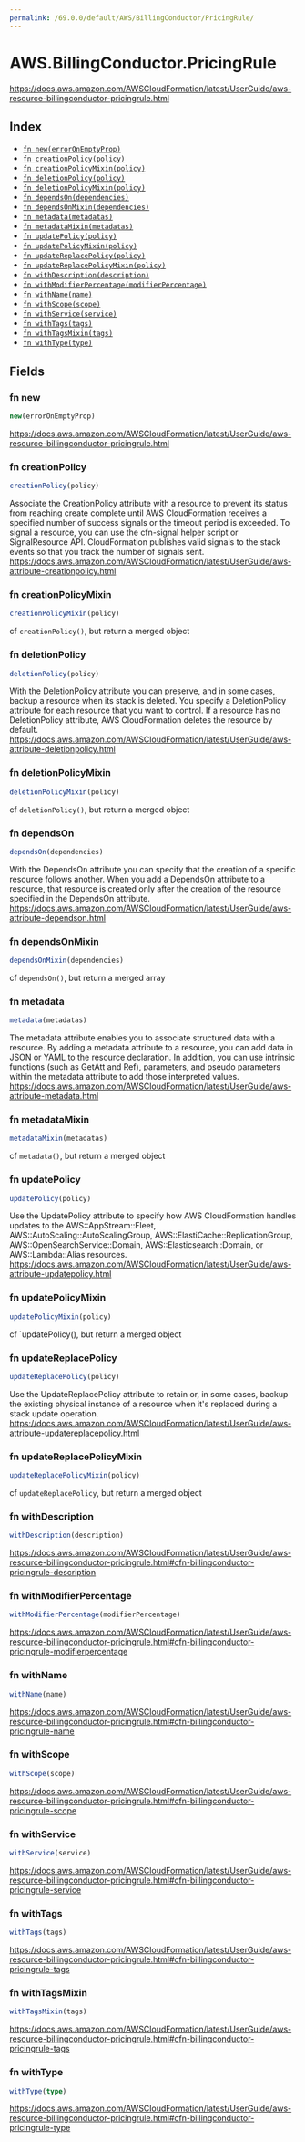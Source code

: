 ```yaml
---
permalink: /69.0.0/default/AWS/BillingConductor/PricingRule/
---
```


# AWS.BillingConductor.PricingRule

https://docs.aws.amazon.com/AWSCloudFormation/latest/UserGuide/aws-resource-billingconductor-pricingrule.html

## Index

* [`fn new(errorOnEmptyProp)`](#fn-new)
* [`fn creationPolicy(policy)`](#fn-creationpolicy)
* [`fn creationPolicyMixin(policy)`](#fn-creationpolicymixin)
* [`fn deletionPolicy(policy)`](#fn-deletionpolicy)
* [`fn deletionPolicyMixin(policy)`](#fn-deletionpolicymixin)
* [`fn dependsOn(dependencies)`](#fn-dependson)
* [`fn dependsOnMixin(dependencies)`](#fn-dependsonmixin)
* [`fn metadata(metadatas)`](#fn-metadata)
* [`fn metadataMixin(metadatas)`](#fn-metadatamixin)
* [`fn updatePolicy(policy)`](#fn-updatepolicy)
* [`fn updatePolicyMixin(policy)`](#fn-updatepolicymixin)
* [`fn updateReplacePolicy(policy)`](#fn-updatereplacepolicy)
* [`fn updateReplacePolicyMixin(policy)`](#fn-updatereplacepolicymixin)
* [`fn withDescription(description)`](#fn-withdescription)
* [`fn withModifierPercentage(modifierPercentage)`](#fn-withmodifierpercentage)
* [`fn withName(name)`](#fn-withname)
* [`fn withScope(scope)`](#fn-withscope)
* [`fn withService(service)`](#fn-withservice)
* [`fn withTags(tags)`](#fn-withtags)
* [`fn withTagsMixin(tags)`](#fn-withtagsmixin)
* [`fn withType(type)`](#fn-withtype)

## Fields

### fn new

```ts
new(errorOnEmptyProp)
```

https://docs.aws.amazon.com/AWSCloudFormation/latest/UserGuide/aws-resource-billingconductor-pricingrule.html

### fn creationPolicy

```ts
creationPolicy(policy)
```

Associate the CreationPolicy attribute with a resource to prevent its status from reaching create complete until AWS CloudFormation receives a specified number of success signals or the timeout period is exceeded. To signal a resource, you can use the cfn-signal helper script or SignalResource API. CloudFormation publishes valid signals to the stack events so that you track the number of signals sent. 
https://docs.aws.amazon.com/AWSCloudFormation/latest/UserGuide/aws-attribute-creationpolicy.html

### fn creationPolicyMixin

```ts
creationPolicyMixin(policy)
```

cf `creationPolicy()`, but return a merged object

### fn deletionPolicy

```ts
deletionPolicy(policy)
```

With the DeletionPolicy attribute you can preserve, and in some cases, backup a resource when its stack is deleted. You specify a DeletionPolicy attribute for each resource that you want to control. If a resource has no DeletionPolicy attribute, AWS CloudFormation deletes the resource by default. 
https://docs.aws.amazon.com/AWSCloudFormation/latest/UserGuide/aws-attribute-deletionpolicy.html

### fn deletionPolicyMixin

```ts
deletionPolicyMixin(policy)
```

cf `deletionPolicy()`, but return a merged object

### fn dependsOn

```ts
dependsOn(dependencies)
```

With the DependsOn attribute you can specify that the creation of a specific resource follows another. When you add a DependsOn attribute to a resource, that resource is created only after the creation of the resource specified in the DependsOn attribute. 
https://docs.aws.amazon.com/AWSCloudFormation/latest/UserGuide/aws-attribute-dependson.html

### fn dependsOnMixin

```ts
dependsOnMixin(dependencies)
```

cf `dependsOn()`, but return a merged array

### fn metadata

```ts
metadata(metadatas)
```

The metadata attribute enables you to associate structured data with a resource. By adding a metadata attribute to a resource, you can add data in JSON or YAML to the resource declaration. In addition, you can use intrinsic functions (such as GetAtt and Ref), parameters, and pseudo parameters within the metadata attribute to add those interpreted values. 
https://docs.aws.amazon.com/AWSCloudFormation/latest/UserGuide/aws-attribute-metadata.html

### fn metadataMixin

```ts
metadataMixin(metadatas)
```

cf `metadata()`, but return a merged object

### fn updatePolicy

```ts
updatePolicy(policy)
```

Use the UpdatePolicy attribute to specify how AWS CloudFormation handles updates to the AWS::AppStream::Fleet, AWS::AutoScaling::AutoScalingGroup, AWS::ElastiCache::ReplicationGroup, AWS::OpenSearchService::Domain, AWS::Elasticsearch::Domain, or AWS::Lambda::Alias resources. 
https://docs.aws.amazon.com/AWSCloudFormation/latest/UserGuide/aws-attribute-updatepolicy.html

### fn updatePolicyMixin

```ts
updatePolicyMixin(policy)
```

cf `updatePolicy(), but return a merged object

### fn updateReplacePolicy

```ts
updateReplacePolicy(policy)
```

Use the UpdateReplacePolicy attribute to retain or, in some cases, backup the existing physical instance of a resource when it's replaced during a stack update operation. 
https://docs.aws.amazon.com/AWSCloudFormation/latest/UserGuide/aws-attribute-updatereplacepolicy.html

### fn updateReplacePolicyMixin

```ts
updateReplacePolicyMixin(policy)
```

cf `updateReplacePolicy`, but return a merged object

### fn withDescription

```ts
withDescription(description)
```

https://docs.aws.amazon.com/AWSCloudFormation/latest/UserGuide/aws-resource-billingconductor-pricingrule.html#cfn-billingconductor-pricingrule-description

### fn withModifierPercentage

```ts
withModifierPercentage(modifierPercentage)
```

https://docs.aws.amazon.com/AWSCloudFormation/latest/UserGuide/aws-resource-billingconductor-pricingrule.html#cfn-billingconductor-pricingrule-modifierpercentage

### fn withName

```ts
withName(name)
```

https://docs.aws.amazon.com/AWSCloudFormation/latest/UserGuide/aws-resource-billingconductor-pricingrule.html#cfn-billingconductor-pricingrule-name

### fn withScope

```ts
withScope(scope)
```

https://docs.aws.amazon.com/AWSCloudFormation/latest/UserGuide/aws-resource-billingconductor-pricingrule.html#cfn-billingconductor-pricingrule-scope

### fn withService

```ts
withService(service)
```

https://docs.aws.amazon.com/AWSCloudFormation/latest/UserGuide/aws-resource-billingconductor-pricingrule.html#cfn-billingconductor-pricingrule-service

### fn withTags

```ts
withTags(tags)
```

https://docs.aws.amazon.com/AWSCloudFormation/latest/UserGuide/aws-resource-billingconductor-pricingrule.html#cfn-billingconductor-pricingrule-tags

### fn withTagsMixin

```ts
withTagsMixin(tags)
```

https://docs.aws.amazon.com/AWSCloudFormation/latest/UserGuide/aws-resource-billingconductor-pricingrule.html#cfn-billingconductor-pricingrule-tags

### fn withType

```ts
withType(type)
```

https://docs.aws.amazon.com/AWSCloudFormation/latest/UserGuide/aws-resource-billingconductor-pricingrule.html#cfn-billingconductor-pricingrule-type